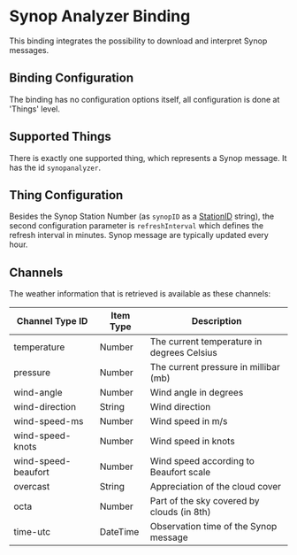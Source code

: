 # Synop Analyzer Binding

This binding integrates the possibility to download and interpret Synop messages.

## Binding Configuration
 
The binding has no configuration options itself, all configuration is done at 'Things' level.

## Supported Things

There is exactly one supported thing, which represents a Synop message. It has the id `synopanalyzer`.

## Thing Configuration

Besides the Synop Station Number (as ```synopID``` as a [StationID](http://www.ogimet.com/gsynop_nav.phtml.en) string), the second configuration parameter is ```refreshInterval``` which defines the refresh interval in minutes. Synop message are typically updated every hour.


## Channels

The weather information that is retrieved is available as these channels:

| Channel Type ID | Item Type    | Description  |
|-----------------|------------------------|------------- |
| temperature | Number       | The current temperature in degrees Celsius |
| pressure | Number       | The current pressure in millibar (mb) |
| wind-angle | Number       | Wind angle in degrees |
| wind-direction | String       | Wind direction |
| wind-speed-ms | Number       | Wind speed in m/s |
| wind-speed-knots | Number       | Wind speed in knots |
| wind-speed-beaufort | Number       | Wind speed according to Beaufort scale |
| overcast | String       | Appreciation of the cloud cover |
| octa | Number       | Part of the sky covered by clouds (in 8th) |
| time-utc | DateTime       | Observation time of the Synop message |

